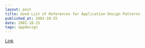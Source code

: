 ```yaml
---
layout: post
title: Good List of References for Application Design Patterns
published_at: 2002-10-25
date: 2002-10-25
tags: appdesign
---
```


[Link](http://www.cs.vu.nl/~pgroene/Vakken/HCI/hci.html)  